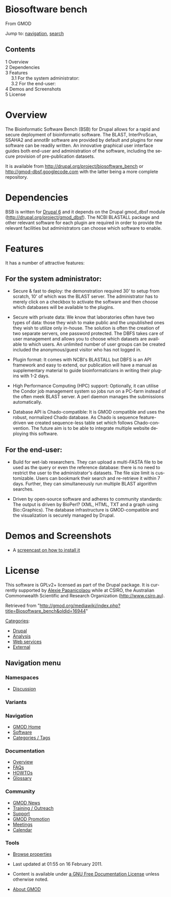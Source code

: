 <div id="mw-page-base" class="noprint">

</div>

<div id="mw-head-base" class="noprint">

</div>

<div id="content" class="mw-body" role="main">

<span id="top"></span>

<div id="mw-js-message" style="display:none;">

</div>



# <span dir="auto">Biosoftware bench</span>

<div id="bodyContent">

<div id="siteSub">

From GMOD

</div>

<div id="contentSub">

</div>

<div id="jump-to-nav" class="mw-jump">

Jump to: [navigation](#mw-navigation), [search](#p-search)

</div>

<div id="mw-content-text" class="mw-content-ltr" lang="en" dir="ltr">

<div id="toc" class="toc">

<div id="toctitle">

## Contents

</div>

- [<span class="tocnumber">1</span>
  <span class="toctext">Overview</span>](#Overview)
- [<span class="tocnumber">2</span>
  <span class="toctext">Dependencies</span>](#Dependencies)
- [<span class="tocnumber">3</span>
  <span class="toctext">Features</span>](#Features)
  - [<span class="tocnumber">3.1</span> <span class="toctext">For the
    system administrator:</span>](#For_the_system_administrator:)
  - [<span class="tocnumber">3.2</span> <span class="toctext">For the
    end-user:</span>](#For_the_end-user:)
- [<span class="tocnumber">4</span> <span class="toctext">Demos and
  Screenshots</span>](#Demos_and_Screenshots)
- [<span class="tocnumber">5</span>
  <span class="toctext">License</span>](#License)

</div>

# <span id="Overview" class="mw-headline">Overview</span>

The Bioinformatic Software Bench (BSB) for Drupal allows for a rapid and
secure deployment of bioinformatic software. The BLAST, InterProScan,
SSAHA2 and annot8r software are provided by default and plugins for new
software can be readily written. An innovative graphical user interface
guides both end-user and administration of the software, including the
secure provision of pre-publication datasets.

It is available from
<a href="http://drupal.org/project/biosoftware_bench"
class="external free"
rel="nofollow">http://drupal.org/project/biosoftware_bench</a> or
<a href="http://gmod-dbsf.googlecode.com" class="external free"
rel="nofollow">http://gmod-dbsf.googlecode.com</a> with the latter being
a more complete repository.

# <span id="Dependencies" class="mw-headline">Dependencies</span>

BSB is written for
<a href="http://drupal.org" class="external text" rel="nofollow">Drupal
6</a> and it depends on the Drupal gmod_dbsf module
(<a href="http://drupal.org/project/gmod_dbsf" class="external free"
rel="nofollow">http://drupal.org/project/gmod_dbsf</a>). The NCBI
BLASTALL package and other relevant software for each plugin are
required in order to provide the relevant facilities but administrators
can choose which software to enable.

# <span id="Features" class="mw-headline">Features</span>

It has a number of attractive features:

## <span id="For_the_system_administrator:" class="mw-headline">For the system administrator:</span>

- Secure & fast to deploy: the demonstration required 30' to setup from
  scratch, 10' of which was the BLAST server. The administrator has to
  merely click on a checkbox to activate the software and then choose
  which databases will be available to the plugins.

<!-- -->

- Secure with private data: We know that laboratories often have two
  types of data: those they wish to make public and the unpublished ones
  they wish to utilize only in-house. The solution is often the creation
  of two separate servers, one password protected. The DBFS takes care
  of user management and allows you to choose which datasets are
  available to which users. An unlimited number of user groups can be
  created included the anonymous/guest visitor who has not logged in.

<!-- -->

- Plugin format: It comes with NCBI's BLASTALL but DBFS is an API
  framework and easy to extend, our publication will have a manual as
  supplementary material to guide bioinformaticians in writing their
  plugins with 1-2 days.

<!-- -->

- High Performance Computing (HPC) support: Optionally, it can utilise
  the Condor job management system so jobs run on a PC-farm instead of
  the often meek BLAST server. A perl daemon manages the submissions
  automatically.

<!-- -->

- Database API is Chado-compatible: It is GMOD compatible and uses the
  robust, normalized Chado database. As Chado is sequence feature-driven
  we created sequence-less table set which follows Chado-convention. The
  future aim is to be able to integrate multiple website deploying this
  software.

## <span id="For_the_end-user:" class="mw-headline">For the end-user:</span>

- Build for wet-lab researchers. They can upload a multi-FASTA file to
  be used as the query or even the reference database: there is no need
  to restrict the user to the administrator's datasets. The file size
  limit is customizable. Users can bookmark their search and re-retrieve
  it within 7 days. Further, they can simultaneously run multiple BLAST
  algorithm searches.

<!-- -->

- Driven by open-source software and adheres to community standards: The
  output is driven by BioPerl? (XML, HTML, TXT and a graph using
  Bio::Graphics). The database infrastructure is GMOD-compatible and the
  visualization is securely managed by Drupal.

# <span id="Demos_and_Screenshots" class="mw-headline">Demos and Screenshots</span>

- A <a href="http://www.scivee.tv/node/20325" class="external text"
  rel="nofollow">screencast on how to install it</a>

  

# <span id="License" class="mw-headline">License</span>

This software is GPLv2+ licensed as part of the Drupal package. It is
currently supported by [Alexie
Papanicolaou](User:Alpapan "User:Alpapan") while at CSIRO, the
Australian Commonwealth Scientific and Research Organization
(<a href="http://www.csiro.au" class="external free"
rel="nofollow">http://www.csiro.au</a>).

</div>

<div class="printfooter">

Retrieved from
"<http://gmod.org/mediawiki/index.php?title=Biosoftware_bench&oldid=16944>"

</div>

<div id="catlinks" class="catlinks">

<div id="mw-normal-catlinks" class="mw-normal-catlinks">

[Categories](Special:Categories "Special:Categories"):

- [Drupal](Category:Drupal "Category:Drupal")
- [Analysis](Category:Analysis "Category:Analysis")
- [Web services](Category:Web_services "Category:Web services")
- [External](Category:External "Category:External")

</div>

</div>

<div class="visualClear">

</div>

</div>

</div>

<div id="mw-navigation">

## Navigation menu

<div id="mw-head">



<div id="left-navigation">

<div id="p-namespaces" class="vectorTabs" role="navigation"
aria-labelledby="p-namespaces-label">

### Namespaces


- <span id="ca-talk"><a
  href="http://gmod.org/mediawiki/index.php?title=Talk:Biosoftware_bench&amp;action=edit&amp;redlink=1"
  accesskey="t"
  title="Discussion about the content page [t]">Discussion</a></span>

</div>

<div id="p-variants" class="vectorMenu emptyPortlet" role="navigation"
aria-labelledby="p-variants-label">

### 

### Variants[](#)

<div class="menu">

</div>

</div>

</div>





</div>

</div>

</div>

<div id="mw-panel">

<div id="p-logo" role="banner">

<a href="Main_Page"
style="background-image: url(../images/GMOD-cogs.png);"
title="Visit the main page"></a>

</div>

<div id="p-Navigation" class="portal" role="navigation"
aria-labelledby="p-Navigation-label">

### Navigation

<div class="body">

- <span id="n-GMOD-Home">[GMOD Home](Main_Page)</span>
- <span id="n-Software">[Software](GMOD_Components)</span>
- <span id="n-Categories-.2F-Tags">[Categories /
  Tags](Categories)</span>

</div>

</div>

<div id="p-Documentation" class="portal" role="navigation"
aria-labelledby="p-Documentation-label">

### Documentation

<div class="body">

- <span id="n-Overview">[Overview](Overview)</span>
- <span id="n-FAQs">[FAQs](Category:FAQ)</span>
- <span id="n-HOWTOs">[HOWTOs](Category:HOWTO)</span>
- <span id="n-Glossary">[Glossary](Glossary)</span>

</div>

</div>

<div id="p-Community" class="portal" role="navigation"
aria-labelledby="p-Community-label">

### Community

<div class="body">

- <span id="n-GMOD-News">[GMOD News](GMOD_News)</span>
- <span id="n-Training-.2F-Outreach">[Training /
  Outreach](Training_and_Outreach)</span>
- <span id="n-Support">[Support](Support)</span>
- <span id="n-GMOD-Promotion">[GMOD Promotion](GMOD_Promotion)</span>
- <span id="n-Meetings">[Meetings](Meetings)</span>
- <span id="n-Calendar">[Calendar](Calendar)</span>

</div>

</div>

<div id="p-tb" class="portal" role="navigation"
aria-labelledby="p-tb-label">

### Tools

<div class="body">


- <span id="t-smwbrowselink"><a href="Special%3ABrowse/Biosoftware_bench" rel="smw-browse">Browse
  properties</a></span>


</div>

</div>

</div>

</div>

<div id="footer" role="contentinfo">

- <span id="footer-info-lastmod">Last updated at 01:55 on 16 February
  2011.</span>
<!-- - <span id="footer-info-viewcount">27,890 page views.</span> -->
- <span id="footer-info-copyright">Content is available under
  <a href="http://www.gnu.org/licenses/fdl-1.3.html" class="external"
  rel="nofollow">a GNU Free Documentation License</a> unless otherwise
  noted.</span>

<!-- -->

- <span id="footer-places-about">[About
  GMOD](GMOD:About "GMOD:About")</span>

<!-- -->






</div>

